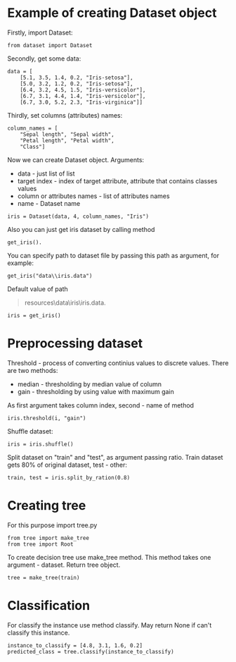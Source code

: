 # Example of creating Dataset object
Firstly, import Dataset:

	from dataset import Dataset

Secondly, get some data:

	data = [
		[5.1, 3.5, 1.4, 0.2, "Iris-setosa"],
		[5.0, 3.2, 1.2, 0.2, "Iris-setosa"],
		[6.4, 3.2, 4.5, 1.5, "Iris-versicolor"],
		[6.7, 3.1, 4.4, 1.4, "Iris-versicolor"],
		[6.7, 3.0, 5.2, 2.3, "Iris-virginica"]]

Thirdly, set columns (attributes) names:

	column_names = [
		"Sepal length", "Sepal width",
		"Petal length", "Petal width",
		"Class"]

Now we can create Dataset object. Arguments:
- data - just list of list
- target index - index of target attribute, attribute that contains classes values
- column or attributes names - list of attributes names
- name - Dataset name
<a/>

	iris = Dataset(data, 4, column_names, "Iris")

Also you can just get iris dataset by calling method

	get_iris().

You can specify path to dataset file by passing this path as argument, for example:

	get_iris("data\\iris.data")

Default value of path 
> resources\\data\\iris\\iris.data.

	iris = get_iris()

# Preprocessing dataset
Threshold - process of converting continius values to discrete values. There are two methods:
- median - thresholding by median value of column
- gain - thresholding by using value with maximum gain

As first argument takes column index, second - name of method

	iris.threshold(i, "gain")

Shuffle dataset:

	iris = iris.shuffle()

Split dataset on "train" and "test", as argument passing ratio. Train dataset gets 80% of original dataset, test - other:

	train, test = iris.split_by_ration(0.8)

# Creating tree
For this purpose import tree.py

	from tree import make_tree
	from tree import Root

To create decision tree use make_tree method. This method takes one argument - dataset. Return tree object.

	tree = make_tree(train)

# Classification
For classify the instance use method classify. May return None if can't classify this instance.

	instance_to_classify = [4.8, 3.1, 1.6, 0.2]
	predicted_class = tree.classify(instance_to_classify)